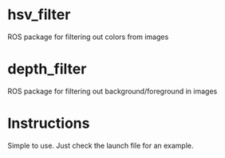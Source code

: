 # hsv_filter
ROS package for filtering out colors from images

# depth_filter
ROS package for filtering out background/foreground in images

# Instructions
Simple to use. Just check the launch file for an example.
